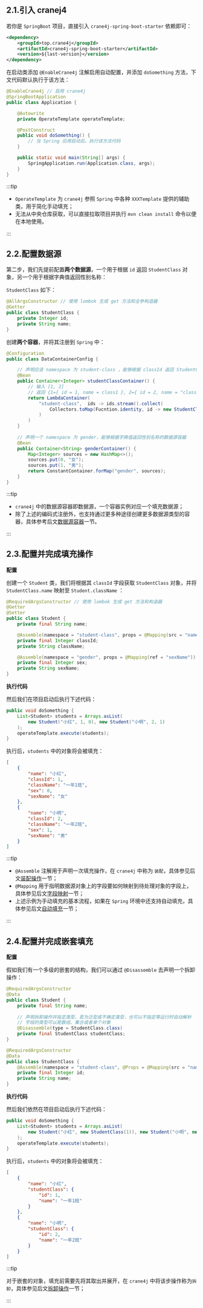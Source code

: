 ## 2.1.引入 cranej4

若你是 `SpringBoot` 项目，直接引入 `crane4j-spring-boot-starter` 依赖即可：

~~~xml
<dependency>
    <groupId>top.crane4j</groupId>
    <artifactId>crane4j-spring-boot-starter</artifactId>
    <version>${last-version}</version>
</dependency>
~~~

在启动类添加 `@EnableCrane4j` 注解启用自动配置，并添加 `doSomething` 方法，下文代码默认执行于该方法：

~~~java
@EnableCrane4j // 启用 crane4j
@SpringBootApplication
public class Application {

    @Autowrite
    private OperateTemplate operateTemplate;

    @PostConstruct
    public void doSomething() {
        // 当 Spring 应用启动后，执行该方法代码
    }

    public static void main(String[] args) {
        SpringApplication.run(Application.class, args);
    }
}
~~~

:::tip

- `OperateTemplate` 为 `crane4j` 参照 `Spring` 中各种 `XXXTemplate` 提供的辅助类，用于简化手动填充；
- 无法从中央仓库获取，可以直接拉取项目并执行 `mvn clean install` 命令以便在本地使用。

:::

## 2.2.配置数据源

第二步，我们先提前配置**两个数据源**，一个用于根据 `id` 返回 `StudentClass` 对象，另一个用于根据字典值返回性别名称：

`StudentClass` 如下：

~~~java
@AllArgsConstructor // 使用 lombok 生成 get 方法和全参构造器
@Getter
public class StudentClass {
    private Integer id;
    private String name;
}
~~~

创建**两个容器**，并将其注册到 `Spring` 中：

~~~java
@Configuration
public class DataContainerConfig {

    // 声明应该 namespace 为 student-class ，能够根据 classId 返回 StudentClass 的数据源容器
    @Bean
    public Container<Integer> studentClassContainer() {
        // 输入 [1, 2]
        // 返回 {1={ id = 1, name = class1 }, 2={ id = 2, name = "class2"}
        return LambdaContainer(
            "student-class",  ids -> ids.stream().collect(
                Collectors.toMap(Fucntion.identity, id -> new StudentClass(id, "一年" + id + "班")
            )
        )
    }
    
    // 声明一个 namespace 为 gender，能够根据字典值返回性别名称的数据源容器
    @Bean
    public Container<String> genderContainer() {
        Map<Integer> sources = new HashMap<>();
        sources.put(0, "女");
        sources.put(1, "男");
        return ConstantContainer.forMap("gender", sources);
    }
}
~~~

:::tip

- `crane4j` 中的数据源容器即数据源，一个容器实例对应一个填充数据源；
- 除了上述的编码式注册外，也支持通过更多种途径创建更多数据源类型的容器，具体参考后文[数据源容器](../advance/1.数据源容器.md)一节。

:::

## 2.3.配置并完成填充操作

**配置**

创建一个 `Student` 类，我们将根据其 `classId` 字段获取 `StudentClass` 对象，并将 `StudentClass.name` 映射至 `Student.className` ：

~~~java
@RequiredArgsConstructor // 使用 lombok 生成 get 方法和构造器
@Getter
@Setter
public class Student {
    private final String name;

    @Assemble(namespace = "student-class", props = @Mapping(src = "name", ref = "className"))
    private final Integer classId;
    private String className;

    @Assemble(namespace = "gender", props = @Mapping(ref = "sexName"))
    private final Integer sex;
    private String sexName;
}
~~~

**执行代码**

然后我们在项目启动后执行下述代码：

~~~java
public void doSomething {
    List<Student> students = Arrays.asList(
        new Student("小红", 1, 0), new Student("小明", 2, 1)
    );
    operateTemplate.execute(students);
}
~~~

执行后，`students` 中的对象将会被填充：

~~~json
[
    {
        "name": "小红",
        "classId": 1,
        "className": "一年1班",
        "sex": 0,
        "sexName": "女"
    },
    {
        "name": "小明",
        "classId": 2,
        "className": "一年2班",
        "sex": 1,
        "sexName": "男"
    }
]
~~~

:::tip

- `@Assemble` 注解用于声明一次填充操作，在 `crane4j` 中称为 `装配`，具体参见后文[装配操作](../advance/2.装配操作.md)一节；
- `@Mapping` 用于指明数据源对象上的字段要如何映射到待处理对象的字段上，具体参见后文[字段映射](../advance/3.字段映射.md)一节；
- 上述示例为手动填充的基本流程，如果在 `Spring` 环境中还支持自动填充，具体参见后文[自动填充](../advance/5.自动填充.md)一节；

:::

## 2.4.配置并完成嵌套填充

**配置**

假如我们有一个多级的嵌套的结构，我们可以通过 `@Disassemble` 去声明一个拆卸操作：

~~~java
@RequiredArgsConstructor
@Data
public class Student {
    private final String name;
    
    // 声明拆卸操作并指定类型，若为泛型或不确定类型，也可以不指定等运行时自动解析
    // 字段的类型可以是数组、集合或者单个对象
    @Disassemble(type = StudentClass.class)
    private final StudentClass studentClass; 
}

@RequiredArgsConstructor
@Data
public class StudentClass {
    @Assemble(namespace = "student-class", @Props = @Mapping(src = "name", ref = "name"))
    private final Integer id;
    private String name;
}
~~~

**执行代码**

然后我们依然在项目启动后执行下述代码：

~~~java
public void doSomething {
    List<Student> students = Arrays.asList(
        new Student("小红", new StudentClass(1)), new Student("小明", new StudentClass(2))
    );
    operateTemplate.execute(students);
}
~~~

执行后，`students` 中的对象将会被填充：

~~~json
[
    {
        "name": "小红",
        "studentClass": {
            "id": 1,
            "name": "一年1班"
        }
    },
    {
        "name": "小明",
        "studentClass": {
            "id": 2,
            "name": "一年2班"
        }
    }
]
~~~

:::tip

对于嵌套的对象，填充前需要先将其取出并展开，在 `crane4j` 中将该步操作称为`拆卸`，具体参见后文[拆卸操作](../advance/4.拆卸操作.md)一节；

:::
